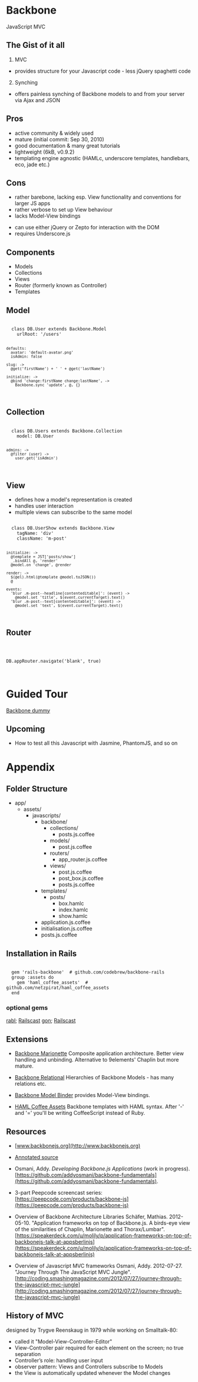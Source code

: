 Backbone
========

JavaScript MVC

The Gist of it all
------------------
1. MVC
  - provides structure for your Javascript code - less jQuery spaghetti code
2. Synching
  - offers painless synching of Backbone models to and from your server via Ajax and JSON

Pros
----
+ active community &amp; widely used
+ mature (initial commit: Sep 30, 2010)
+ good documentation &amp; many great tutorials
+ lightweight (6kB, v0.9.2)
+ templating engine agnostic (HAMLc, underscore templates, handlebars, eco, jade etc.)

Cons
----
- rather barebone, lacking esp. View functionality and conventions for larger JS apps
- rather verbose to set up View behaviour
- lacks Model-View bindings

* can use either jQuery or Zepto for interaction with the DOM
* requires Underscore.js


Components
----------
* Models
* Collections
* Views
* Router (formerly known as Controller)
* Templates


Model
-----
<code>
  class DB.User extends Backbone.Model
    urlRoot: '/users'

    defaults:
      avatar: 'default-avatar.png'
      isAdmin: false
    
    slug: ->
      @get('firstName') + ' ' + @get('lastName')
    
    initialize: ->
      @bind 'change:firstName change:lastName', ->
        Backbone.sync 'update', @, {}
</code>


Collection
----------

<code>
  class DB.Users extends Backbone.Collection
    model: DB.User

    admins: ->
      @filter (user) ->
        user.get('isAdmin')
</code>


View
----
- defines how a model's representation is created
- handles user interaction
- multiple views can subscribe to the same model

<code>
  class DB.UserShow extends Backbone.View
    tagName: 'div'
    className: 'm-post'

    initialize: ->
      @template = JST['posts/show']
      _.bindAll @, 'render'
      @model.on 'change', @render

    render: ->
      $(@el).html(@template @model.toJSON())
      @

    events:
      'blur .m-post--headline[contenteditable]': (event) ->
        @model.set 'title', $(event.currentTarget).text()
      'blur .m-post--text[contenteditable]': (event) ->
        @model.set 'text', $(event.currentTarget).text()
</code>


Router
-------

<code>

  DB.appRouter.navigate('blank', true)

</code>


Guided Tour
===========
[Backbone dummy](http://backbone-dummy.herokuapp.com)


Upcoming
--------
+ How to test all this Javascript with Jasmine, PhantomJS, and so on


Appendix
========

Folder Structure
----------------
* app/
  + assets/
    - javascripts/
      * backbone/
        + collections/
          - posts.js.coffee
        + models/
          - post.js.coffee
        + routers/
          - app\_router.js.coffee
        + views/
          - post.js.coffee
          - post\_box.js.coffee
          - posts.js.coffee
      * templates/
        + posts/
          - box.hamlc
          - index.hamlc
          - show.hamlc
      *  application.js.coffee
      *  initialisation.js.coffee
      *  posts.js.coffee


Installation in Rails
---------------------
<code>
  gem 'rails-backbone'  # github.com/codebrew/backbone-rails
  group :assets do
    gem 'haml_coffee_assets'  # github.com/netzpirat/haml_coffee_assets
  end
</code>

### optional gems
[rabl](github.com/nesquena/rabl); [Railscast](railscasts.com/episodes/322-rabl)
[gon](github.com/gazay/gon); [Railscast](railscasts.com/episodes/324-passing-data-to-javascript)


Extensions
----------
* [Backbone Marionette](github.com/derickbailey/backbone.marionette)
Composite application architecture. Better view handling and unbinding. Alternative to 9elements' Chaplin but more mature.

* [Backbone Relational](github.com/PaulUithol/Backbone-relational)
Hierarchies of Backbone Models - has many relations etc.

* [Backbone Model Binder](github.com/theironcook/Backbone.ModelBinder)
  provides Model-View bindings. 

* [HAML Coffee Assets](github.com/netzpirat/haml_coffee_assets)
  Backbone templates with HAML syntax. After '-' and '=' you'll be writing CoffeeScript instead of Ruby.


Resources
---------
* [www.backbonejs.org](http://www.backbonejs.org)

* [Annotated source](http://backbonejs.org/docs/backbone.html)

* Osmani, Addy. _Developing Backbone.js Applications_ (work in progress). [https://github.com/addyosmani/backbone-fundamentals](https://github.com/addyosmani/backbone-fundamentals).

* 3-part Peepcode screencast series: [https://peepcode.com/products/backbone-js](https://peepcode.com/products/backbone-js)

* Overview of Backbone Architecture Libraries
  Schäfer, Mathias. 2012-05-10. "Application frameworks on top of Backbone.js. A birds-eye view of the similarities of Chaplin, Marionette and Thorax/Lumbar". [https://speakerdeck.com/u/molily/p/application-frameworks-on-top-of-backbonejs-talk-at-appsberlinjs](https://speakerdeck.com/u/molily/p/application-frameworks-on-top-of-backbonejs-talk-at-appsberlinjs)

* Overview of Javascript MVC frameworks
  Osmani, Addy. 2012-07-27. "Journey Through The JavaScript MVC Jungle". [http://coding.smashingmagazine.com/2012/07/27/journey-through-the-javascript-mvc-jungle](http://coding.smashingmagazine.com/2012/07/27/journey-through-the-javascript-mvc-jungle)


History of MVC
--------------
designed by Trygve Reenskaug in 1979 while working on Smalltalk-80:
  - called it "Model-View-Controller-Editor"
  - View-Controller pair required for each element on the screen; no true separation
  - Controller’s role: handling user input
  - observer pattern: Views and Controllers subscribe to Models
  - the View is automatically updated whenever the Model changes
